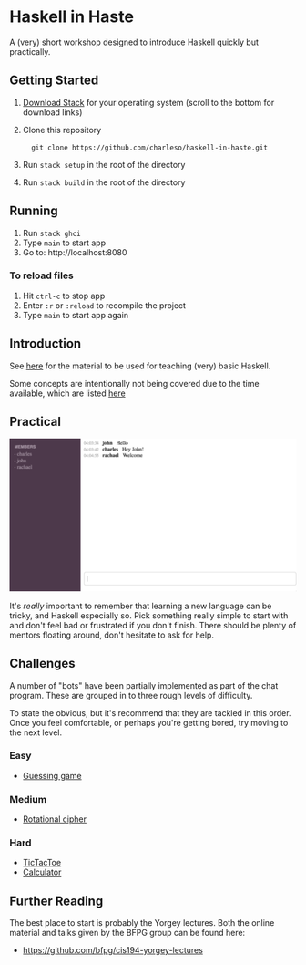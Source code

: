 # Haskell in Haste

A (very) short workshop designed to introduce Haskell quickly but practically.

## Getting Started

1. [Download Stack](https://github.com/commercialhaskell/stack/wiki/Downloads) for your operating system (scroll to the bottom for download links)
2. Clone this repository

         git clone https://github.com/charleso/haskell-in-haste.git

3. Run `stack setup` in the root of the directory
4. Run `stack build` in the root of the directory

## Running

1. Run `stack ghci`
2. Type `main` to start app
3. Go to: http://localhost:8080

### To reload files
1. Hit `ctrl-c` to stop app
2. Enter `:r` or `:reload` to recompile the project
3. Type `main` to start app again

## Introduction

See [here](Introduction.md) for the material to be used for teaching (very) basic Haskell.

Some concepts are intentionally not being covered due to the time available, which are listed [here](Avoid.md)

## Practical

![screenshot](static/images/screenshot.png)

It's _really_ important to remember that learning a new language can be tricky,
and Haskell especially so. Pick something really simple to start with and
don't feel bad or frustrated if you don't finish.
There should be plenty of mentors floating around, don't hesitate to ask for help.

## Challenges

A number of "bots" have been partially implemented as part of the chat program.
These are grouped in to three rough levels of difficulty.

To state the obvious, but it's recommend that they are tackled in this order.
Once you feel comfortable, or perhaps you're getting bored, try moving to the next level.

### Easy

- [Guessing game](src/Chat/Bot/Guess.hs)

### Medium

- [Rotational cipher](src/Chat/Bot/Cipher.hs)

### Hard

- [TicTacToe](src/Chat/Bot/TicTacToe.hs)
- [Calculator](src/Chat/Bot/Calculator.hs)

## Further Reading

The best place to start is probably the Yorgey lectures.
Both the online material and talks given by the BFPG group
can be found here:

- https://github.com/bfpg/cis194-yorgey-lectures
